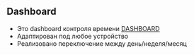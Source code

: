 ## Dashboard
- Это dashboard контроля времени [DASHBOARD](https://miroshairk.github.io/Simple-Dashboard/)
- Адаптирован под любое устройство
- Реализовано переключение между день/неделя/месяц
